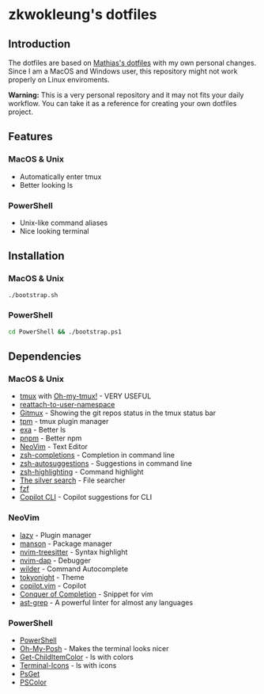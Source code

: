 # zkwokleung's dotfiles

## Introduction

The dotfiles are based on [Mathias's dotfiles](https://github.com/mathiasbynens/dotfiles) with my own personal changes. Since I am a MacOS and Windows user, this repository might not work properly on Linux enviroments.

**Warning:** This is a very personal repository and it may not fits your daily workflow. You can take it as a reference for creating your own dotfiles project.

## Features

### MacOS & Unix

-   Automatically enter tmux
-   Better looking ls

### PowerShell

-   Unix-like command aliases
-   Nice looking terminal

## Installation

### MacOS & Unix

```bash
./bootstrap.sh
```

### PowerShell

```bash
cd PowerShell && ./bootstrap.ps1
```

## Dependencies

### MacOS & Unix

-   [tmux](https://github.com/tmux/tmux/wiki) with [Oh-my-tmux!](https://github.com/gpakosz/.tmux) - VERY USEFUL
-   [reattach-to-user-namespace](https://github.com/ChrisJohnsen/tmux-MacOSX-pasteboard)
-   [Gitmux](https://github.com/arl/gitmux) - Showing the git repos status in the tmux status bar
-   [tpm](https://github.com/tmux-plugins/tpm) - tmux plugin manager
-   [exa](https://github.com/ogham/exa) - Better ls
-   [pnpm](https://github.com/pnpm/pnpm) - Better npm
-   [NeoVim](https://github.com/neovim/neovim) - Text Editor
-   [zsh-completions](https://github.com/zsh-users/zsh-completions) - Completion in command line
-   [zsh-autosuggestions](https://github.com/zsh-users/zsh-autosuggestions/tree/master) - Suggestions in command line
-   [zsh-highlighting](https://github.com/zsh-users/zsh-syntax-highlighting/tree/master) - Command highlight
-   [The silver search](https://github.com/ggreer/the_silver_searcher) - File searcher
-   [fzf](https://github.com/junegunn/fzf)
-   [Copilot CLI](https://dev.to/github/stop-struggling-with-terminal-commands-github-copilot-in-the-cli-is-here-to-help-4pnb) - Copilot suggestions for CLI

### NeoVim

-   [lazy](https://github.com/folke/lazy.nvim) - Plugin manager
-   [manson](https://github.com/williamboman/mason.nvim) - Package manager
-   [nvim-treesitter](https://github.com/nvim-treesitter/nvim-treesitter) - Syntax highlight
-   [nvim-dap](https://github.com/rcarriga/nvim-dap-ui) - Debugger
-   [wilder](https://github.com/gelguy/wilder.nvim) - Command Autocomplete
-   [tokyonight](https://github.com/folke/tokyonight.nvim) - Theme
-   [copilot.vim](https://github.com/github/copilot.vim) - Copilot
-   [Conquer of Completion](https://github.com/neoclide/coc.nvim) - Snippet for vim
-   [ast-grep](https://github.com/ast-grep/ast-grep) - A powerful linter for almost any languages

### PowerShell

-   [PowerShell](https://apps.microsoft.com/detail/9MZ1SNWT0N5D)
-   [Oh-My-Posh](https://github.com/JanDeDobbeleer/oh-my-posh) - Makes the terminal looks nicer
-   [Get-ChildItemColor](https://github.com/joonro/Get-ChildItemColor) - ls with colors
-   [Terminal-Icons](https://github.com/devblackops/Terminal-Icons) - ls with icons
-   [PsGet](https://github.com/psget/psget)
-   [PSColor](https://github.com/Davlind/PSColor)
